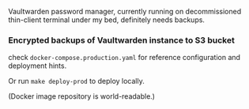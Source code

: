 Vaultwarden password manager, currently running on decommissioned thin-client terminal under my bed, definitely needs backups.

### Encrypted backups of Vaultwarden instance to S3 bucket

check ```docker-compose.production.yaml``` for reference configuration and deployment hints.

Or run ```make deploy-prod``` to deploy locally.

(Docker image repository is world-readable.)
